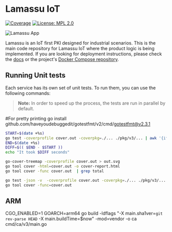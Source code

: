 Lamassu IoT
===================
[![Coverage](https://img.shields.io/badge/Coverage-57%25-6d9100)](https://img.shields.io/badge/coverage-57%25-6d9100) [![License: MPL 2.0](https://img.shields.io/badge/License-MPL%202.0-blue.svg)](http://www.mozilla.org/MPL/2.0/index.txt)

<img src="https://www.lamassu.io/assets/brand/lamassu-brand.png" alt="Lamassu App" title="Lamassu" />

Lamassu is an IoT first PKI designed for industrial scenarios. This is the main code repository for Lamassu IoT where the product logic is being implemented. If you are looking for deployment instructions, please check the [docs](https://www.lamassu.io/docs/) or the project's [Docker Compose repository](https://github.com/lamassuiot/lamassu-compose).

## Running Unit tests

Each service has its own set of unit tests. To run them, you can use the following commands:
 > **Note:** In order to speed up the process, the tests are run in parallel by default.
 
#For pretty printing
go install github.com/haveyoudebuggedit/gotestfmt/v2/cmd/gotestfmt@v2.3.1

```bash
START=$(date +%s)
go test -coverprofile cover.out -coverpkg=./... ./pkg/v3/... | awk '{if ($1 != "?") print $5; else print "0.0";}' | sed 's/\%//g' | awk '{s+=$1} END {printf "%.2f\n", s}' | bash .github/coverage-badge.sh
END=$(date +%s)
DIFF=$(( $END - $START ))
echo "It took $DIFF seconds"

go-cover-treemap -coverprofile cover.out > out.svg
go tool cover -html=cover.out -o cover-report.html
go tool cover -func cover.out  | grep total
```

```bash
go test -json -v  -coverprofile cover.out -coverpkg=./... ./pkg/v3/...
go tool cover -func=cover.out
```

## ARM

CGO_ENABLED=1 GOARCH=arm64 go build -ldflags "-X main.sha1ver=`git rev-parse HEAD` -X main.buildTime=$now" -mod=vendor -o ca cmd/ca/v3/main.go 